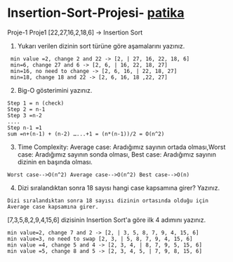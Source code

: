 # Insertion-Sort-Projesi- [patika](www.patika.dev)
Proje-1 
Proje1
[22,27,16,2,18,6] -> Insertion Sort
1.	Yukarı verilen dizinin sort türüne göre aşamalarını yazınız.<br />
```
 min value =2, change 2 and 22 -> [2, | 27, 16, 22, 18, 6]
 min=6, change 27 and 6 -> [2, 6, | 16, 22, 18, 27]
 min=16, no need to change -> [2, 6, 16, | 22, 18, 27]
 min=18, change 18 and 22 -> [2, 6, 16, 18 ,22, 27]
```
2.	Big-O gösterimini yazınız.<br />
```
Step 1 = n (check)
Step 2 = n-1
Step 3 =n-2
....
Step n-1 =1
sum =n+(n-1) + (n-2) …...+1 = (n*(n-1))/2 = O(n^2)
```
3.	Time Complexity: Average case: Aradığımız sayının ortada olması,Worst case: Aradığımız sayının sonda olması, Best case: Aradığımız sayının dizinin en başında olması.<br />
``` 
Worst case-->O(n^2) Average case-->O(n^2) Best case-->O(n)
```

4.	Dizi sıralandıktan sonra 18 sayısı hangi case kapsamına girer? Yazınız.<br />
```
Dizi sıralandıktan sonra 18 sayısı dizinin ortasında olduğu için Average case kapsamına girer.
```
[7,3,5,8,2,9,4,15,6] dizisinin Insertion Sort'a göre ilk 4 adımını yazınız.<br />
```
min value=2, change 7 and 2 -> [2, | 3, 5, 8, 7, 9, 4, 15, 6]
min value=3, no need to swap [2, 3, | 5, 8, 7, 9, 4, 15, 6]
min value =4, change 5 and 4 -> [2, 3, 4, | 8, 7, 9, 5, 15, 6]
min value =5, change 8 and 5 -> [2, 3, 4, 5, | 7, 9, 8, 15, 6]
```
